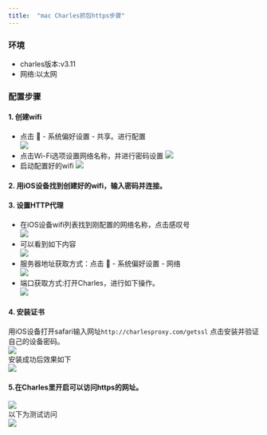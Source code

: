 ```yaml
---
title:  "mac Charles抓包https步骤"
---
```

### 环境  
- charles版本:v3.11 
- 网络:以太网

### 配置步骤

#### 1. 创建wifi  
  - 点击  - 系统偏好设置 - 共享。进行配置  
  ![](/assets/image/0005.jpeg)   
  - 点击Wi-Fi选项设置网络名称，并进行密码设置
  ![](/assets/image/0006.png) 
  - 启动配置好的wifi
  ![](/assets/image/0007.png) 

#### 2. 用iOS设备找到创建好的wifi，输入密码并连接。 
 
#### 3. 设置HTTP代理  
- 在iOS设备wifi列表找到刚配置的网络名称，点击感叹号   
![](/assets/image/0008.png)   
- 可以看到如下内容  
![](/assets/image/0010.png)   
- 服务器地址获取方式：点击  - 系统偏好设置 - 网络    
![](/assets/image/0009.png) 
- 端口获取方式:打开Charles，进行如下操作。    
![](/assets/image/0004.png)
  
#### 4. 安装证书
用iOS设备打开safari输入网址`http://charlesproxy.com/getssl` 点击安装并验证自己的设备密码。  
![](/assets/image/0011.png)  
安装成功后效果如下     
![](/assets/image/0012.png)

#### 5.在Charles里开启可以访问https的网址。    
![](/assets/image/0013.png)  
以下为测试访问  
![](/assets/image/0014.png)
   

